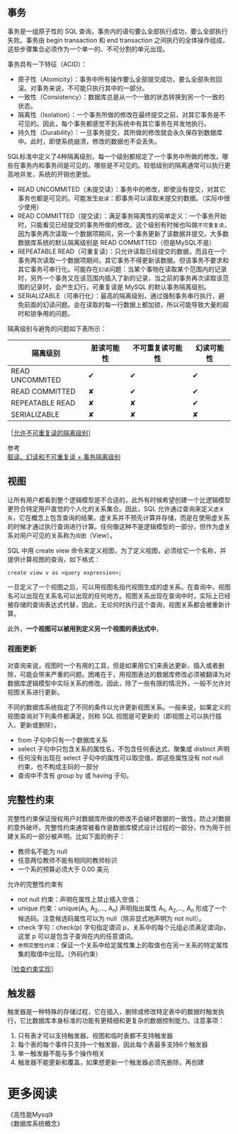 

## 事务

事务是一组原子性的 SQL 查询，事务内的语句要么全部执行成功，要么全部执行失败。事务由 begin transaction 和 end transaction 之间执行的全体操作组成，这些步骤集合必须作为一个单一的、不可分割的单元出现。

事务具有一下特征（ACID）：

* 原子性（Atomicity）：事务中所有操作要么全部提交成功，要么全部失败回滚。对事务来说，不可能只执行其中的一部分。
* 一致性（Consistency）：数据库总是从一个一致的状态转换到另一个一致的状态。
* 隔离性（Isolation）：一个事务所做的修改在最终提交之前，对其它事务是不可见的。因此，每个事务都感觉不到系统中有其它事务在并发地执行。
* 持久性（Durability）：一旦事务提交，其所做的修改就会永久保存到数据库中。此时，即使系统崩溃，修改的数据也不会丢失。

SQL标准中定义了4种隔离级别，每一个级别都规定了一个事务中所做的修改，哪些在事务内和事务间是可见的，哪些是不可见的。较低级别的隔离通常可以执行更高地并发，系统的开销也更低。

* READ UNCOMMITED（未提交读）：事务中的修改，即使没有提交，对其它事务也都是可见的。可能发生`脏读`：即事务可以读取未提交的数据。（实际中很少使用）
* READ COMMITTED（提交读）：满足事务隔离性的简单定义：一个事务开始时，只能看见已经提交的事务所做的修改。这个级别有时候也叫做`不可重复读`，因为事务两次读取一个数据项期间，另一个事务更新了该数据并提交。大多数数据库系统的默认隔离级别是 READ COMMITTED（但是MySQL不是）
* REPEATABLE READ（可重复读）：只允许读取已经提交的数据，而且在一个事务两次读取一个数据项期间，其它事务不得更新该数据。但该事务不要求和其它事务可串行化。可能存在`幻读`问题：当某个事物在读取某个范围内的记录时，另外一个事务又在该范围内插入了新的记录，当之前的事务再次读取该范围的记录时，会产生幻行。可重复读是 MySQL 的默认事务隔离级别。
* SERIALIZABLE（可串行化）：最高的隔离级别，通过强制事务串行执行，避免前面的幻读问题。会在读取的每一行数据上都加锁，所以可能导致大量的超时和锁争用的问题。

隔离级别与避免的问题如下表所示：

| 隔离级别 | 脏读可能性 | 不可重复读可能性 | 幻读可能性 |
|---------|----------|---------------|-----------|
|READ UNCOMMITED | ✔︎ | ✔︎ | ✔︎ |
|READ COMMITTED  | ✘ | ✔︎ | ✔︎ |
|REPEATABLE READ | ✘ | ✘ | ✔︎ |
|SERIALIZABLE    | ✘ | ✘ | ✘ |

［[允许不可重复读的隔离级别](http://www.nowcoder.com/questionTerminal/d843add07bfd480dbfe1c5401490a411)］  

参考  
[脏读、幻读和不可重复读 + 事务隔离级别](http://uule.iteye.com/blog/1109647)  

## 视图

让所有用户都看到整个逻辑模型是不合适的，此外有时候希望创建一个比逻辑模型更符合特定用户直觉的个人化的关系集合。因此，SQL 允许通过查询来定义`虚关系`，它在概念上包含查询的结果。虚关系并不预先计算并存储，而是在使用虚关系的时候才通过执行查询进行计算。任何像这种不是逻辑模型的一部分，但作为虚关系对用户可见的关系称为`视图`（View）。

SQL 中用 create view 命令来定义视图，为了定义视图，必须给它一个名称，并提供计算视图的查询，如下格式：

    create view v as <query expression>;

一旦定义了一个视图之后，可以用视图名指代视图生成的虚关系。在查询中，视图名可以出现在关系名可以出现的任何地方。视图关系出现在查询中时，实际上已经被存储的查询表达式代替，因此，无论何时执行这个查询，视图关系都会被重新计算。

此外，**一个视图可以被用到定义另一个视图的表达式中**。

### 视图更新

对查询来说，视图时一个有用的工具，但是如果用它们来表达更新、插入或者删除，可能会带来严重的问题。困难在于，用视图表达的数据库修改必须被翻译为对数据库逻辑模型中实际关系的修改。因此，除了一些有限的情况外，一般不允许对视图关系进行更新。

不同的数据库系统指定了不同的条件以允许更新视图关系。一般来说，如果定义的视图查询对下列条件都满足，则称 SQL 视图是可更新的（即视图上可以执行插入、更新或删除）。

* from 子句中只有一个数据库关系
* select 子句中只包含关系的属性名，不包含任何表达式、聚集或 distinct 声明
* 任何没有出现在 select 子句中的属性可以取空值，即这些属性没有 not null 约束，也不构成主码的一部分
* 查询中不含有 group by 或 having 子句。

## 完整性约束

完整性约束保证授权用户对数据库所做的修改不会破坏数据的一致性，防止对数据的意外破坏。完整性约束通常被看作是数据库模式设计过程的一部分，作为用于创建关系的一部分被声明。比如下面的例子：

* 教师名不能为 null
* 任意两位教师不能有相同的教师标识
* 一个系的预算必须大于 0.00 美元

允许的完整性约束有

* not null 约束：声明在属性上禁止插入空值；
* unique 约束：unique(A<sub>1</sub>, A<sub>2</sub>,..., A<sub>n</sub>) 声明指出属性 A<sub>1</sub>, A<sub>2</sub>,..., A<sub>n</sub> 形成了一个候选码。注意候选码属性可以为 null（除非显式地声明为 not null）。
* check 字句：check(p) 字句指定谓词 p，关系中的每个元组必须满足谓词p，这里 p 可以是包含子查询在内的任意谓词。
* `参照完整性约束`：保证一个关系中给定属性集上的取值也在另一关系的特定属性集的取值中出现。（外码约束）

［[检查约束实现](http://www.nowcoder.com/questionTerminal/1a7e237c89ba4ec39545e90647588a58)］  

## 触发器

触发器是一种特殊的存储过程，它在插入，删除或修改特定表中的数据时触发执行，它比数据库本身标准的功能有更精细和更复杂的数据控制能力。注意事项：

1. 只有表才可以支持触发器，视图和临时表都不支持触发器
2. 每个表的每个事件只支持一个触发器，因此每个表最多支持6个触发器
3. 单一触发器不能与多个操作相关
4. 触发器不能更新和覆盖，如果想更新一个触发器必须先删除，再创建



# 更多阅读

《高性能Mysql》  
《数据库系统概念》  

